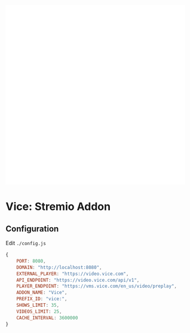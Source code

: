 ![](https://raw.githubusercontent.com/tymmesyde/vice-stremio-addon/master/public/logo.png)

# Vice: Stremio Addon

## Configuration

Edit `./config.js`

```js
{
    PORT: 8080,
    DOMAIN: "http://localhost:8080",
    EXTERNAL_PLAYER: "https://video.vice.com",
    API_ENDPOINT: "https://video.vice.com/api/v1",
    PLAYER_ENDPOINT: "https://vms.vice.com/en_us/video/preplay",
    ADDON_NAME: "Vice",
    PREFIX_ID: "vice:",
    SHOWS_LIMIT: 35,
    VIDEOS_LIMIT: 25,
    CACHE_INTERVAL: 3600000
}
```
